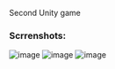Second Unity game 
### Scrrenshots:
![image](https://github.com/user-attachments/assets/b2fa6e89-5139-4811-91b7-8cfc17ad5f7f)
![image](https://github.com/user-attachments/assets/e60ccae8-e227-407d-a5cb-9e5b50f4d92e)
![image](https://github.com/user-attachments/assets/fec569c4-d635-4f5f-a6a2-b8e703c2d871)


